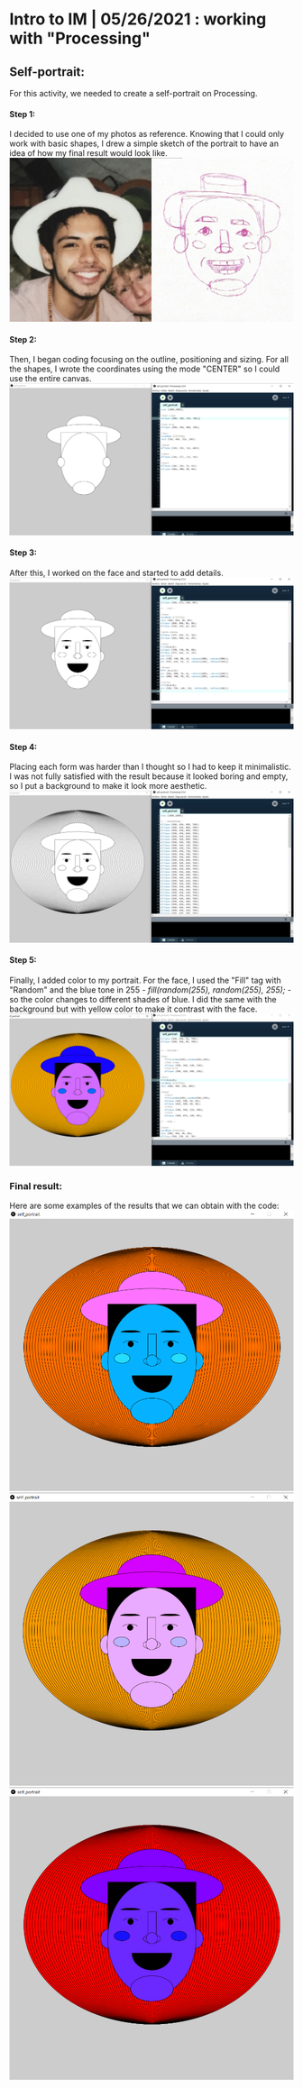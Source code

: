 # Intro to IM | 05/26/2021 : working with "Processing"

## Self-portrait:
For this activity, we needed to create a self-portrait on Processing.

#### Step 1:
I decided to use one of my photos as reference. Knowing that I could only work with basic shapes, I drew a simple sketch of the portrait to have an idea of how my final result would look like.
![](https://github.com/andresugartechea/introToIM/blob/main/May26/reference.jpg?raw=true)

#### Step 2:
Then, I began coding focusing on the outline, positioning and sizing. For all the shapes, I wrote the coordinates using the mode "CENTER" so I could use the entire canvas.
![](https://github.com/andresugartechea/introToIM/blob/main/May26/first%20step%20(outline).png?raw=true)

#### Step 3:
After this, I worked on the face and started to add details.
![](https://github.com/andresugartechea/introToIM/blob/main/May26/second%20step%20(face).png?raw=true)

#### Step 4:
Placing each form was harder than I thought so I had to keep it minimalistic. I was not fully satisfied with the result because it looked boring and empty, so I put a background to make it look more aesthetic.
![](https://github.com/andresugartechea/introToIM/blob/main/May26/third%20step%20(background).png?raw=true)

#### Step 5:
Finally, I added color to my portrait. For the face, I used the "Fill" tag with "Random" and the blue tone in 255 *- fill(random(255), random(255), 255); -* so the color changes to different shades of blue. I did the same with the background but with yellow color to make it contrast with the face.
![](https://github.com/andresugartechea/introToIM/blob/main/May26/four%20step%20(color).png?raw=true)

### Final result:
Here are some examples of the results that we can obtain with the code:
![](https://github.com/andresugartechea/introToIM/blob/main/May26/example1.png?raw=true) 
![](https://github.com/andresugartechea/introToIM/blob/main/May26/example2.png?raw=true)
![](https://github.com/andresugartechea/introToIM/blob/main/May26/example3.png?raw=true)
